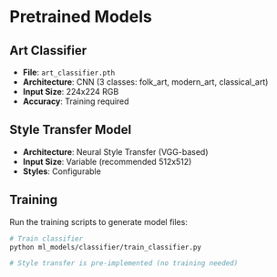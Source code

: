 # Pretrained Models

## Art Classifier
- **File**: `art_classifier.pth`
- **Architecture**: CNN (3 classes: folk_art, modern_art, classical_art)
- **Input Size**: 224x224 RGB
- **Accuracy**: Training required

## Style Transfer Model
- **Architecture**: Neural Style Transfer (VGG-based)
- **Input Size**: Variable (recommended 512x512)
- **Styles**: Configurable

## Training
Run the training scripts to generate model files:

```bash
# Train classifier
python ml_models/classifier/train_classifier.py

# Style transfer is pre-implemented (no training needed)
```
